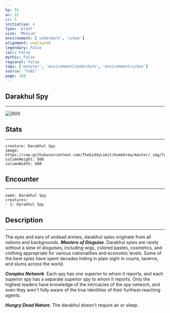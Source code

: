 ```yaml
---
hp: 91
ac: 12
cr: 5
initiative: 4
type: 'plant'    
size: 'Medium'
environment: ['underdark', 'urban']
alignment: unaligned
legendary: False
lair: False
mythic: False
regional: False
tags: ['monster', 'environment/underdark', 'environment/urban']
source: "ToB2"
page: 168
---
```


## Darakhul Spy
---

![|600](https://raw.githubusercontent.com/TheGiddyLimit/homebrew/master/_img/ToB2/creature/Darakhul%20Spy.webp)

## Stats
---

```statblock
creature: Darakhul Spy
image: https://raw.githubusercontent.com/TheGiddyLimit/homebrew/master/_img/ToB2/creature/token/Darakhul%20Spy%20%28Token%29.png
columnHeight: 500
columnWidth: 500
```

## Encounter
---

```encounter-table
name: Darakhul Spy
creatures:
- 1: Darakhul Spy
```

## Description
---
The eyes and ears of undead armies, darakhul spies originate from all nations and backgrounds.
**_Masters of Disguise_**. Darakhul spies are rarely without a slew of disguises, including wigs, colored pastes, cosmetics, and clothing appropriate for various nationalities and economic levels. Some of the best spies have spent decades hiding in plain sight in courts, taverns, and slums across the world.

**_Complex Network_**. Each spy has one superior to whom it reports, and each superior spy has a separate superior spy to whom it reports. Only the highest leaders have knowledge of the intricacies of the spy network, and even they aren't fully aware of the true identities of their furthest-reaching agents.

**_Hungry Dead Nature_**. The darakhul doesn't require air or sleep.






